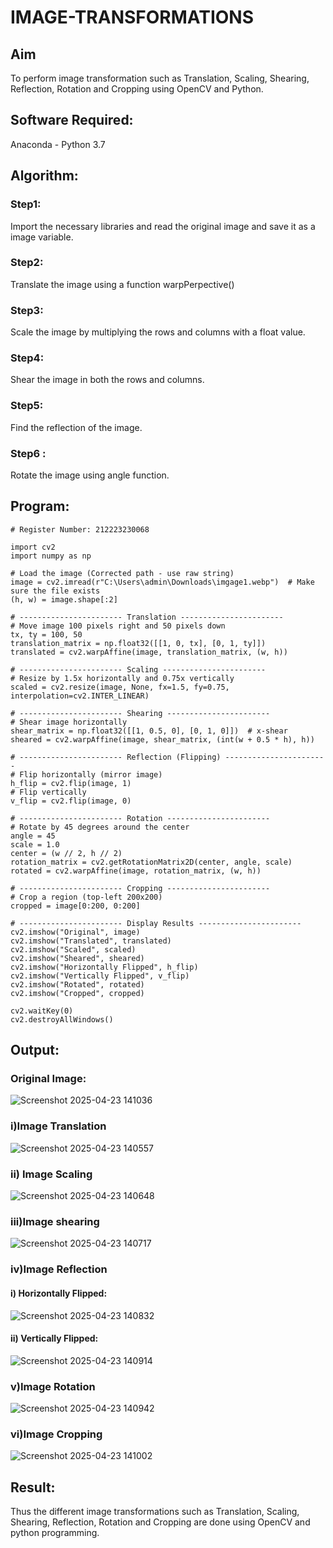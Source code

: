 # IMAGE-TRANSFORMATIONS


## Aim
To perform image transformation such as Translation, Scaling, Shearing, Reflection, Rotation and Cropping using OpenCV and Python.

## Software Required:
Anaconda - Python 3.7

## Algorithm:
### Step1:
Import the necessary libraries and read the original image and save it as a image variable.

### Step2:
Translate the image using a function warpPerpective()

### Step3:
Scale the image by multiplying the rows and columns with a float value.

### Step4:
Shear the image in both the rows and columns.

### Step5:
Find the reflection of the image.

### Step6 :
Rotate the image using angle function.

## Program:
```# Developed By: HAREESH R
# Register Number: 212223230068

import cv2
import numpy as np

# Load the image (Corrected path - use raw string)
image = cv2.imread(r"C:\Users\admin\Downloads\imgage1.webp")  # Make sure the file exists
(h, w) = image.shape[:2]

# ----------------------- Translation -----------------------
# Move image 100 pixels right and 50 pixels down
tx, ty = 100, 50
translation_matrix = np.float32([[1, 0, tx], [0, 1, ty]])
translated = cv2.warpAffine(image, translation_matrix, (w, h))

# ----------------------- Scaling -----------------------
# Resize by 1.5x horizontally and 0.75x vertically
scaled = cv2.resize(image, None, fx=1.5, fy=0.75, interpolation=cv2.INTER_LINEAR)

# ----------------------- Shearing -----------------------
# Shear image horizontally
shear_matrix = np.float32([[1, 0.5, 0], [0, 1, 0]])  # x-shear
sheared = cv2.warpAffine(image, shear_matrix, (int(w + 0.5 * h), h))

# ----------------------- Reflection (Flipping) -----------------------
# Flip horizontally (mirror image)
h_flip = cv2.flip(image, 1)
# Flip vertically
v_flip = cv2.flip(image, 0)

# ----------------------- Rotation -----------------------
# Rotate by 45 degrees around the center
angle = 45
scale = 1.0
center = (w // 2, h // 2)
rotation_matrix = cv2.getRotationMatrix2D(center, angle, scale)
rotated = cv2.warpAffine(image, rotation_matrix, (w, h))

# ----------------------- Cropping -----------------------
# Crop a region (top-left 200x200)
cropped = image[0:200, 0:200]

# ----------------------- Display Results -----------------------
cv2.imshow("Original", image)
cv2.imshow("Translated", translated)
cv2.imshow("Scaled", scaled)
cv2.imshow("Sheared", sheared)
cv2.imshow("Horizontally Flipped", h_flip)
cv2.imshow("Vertically Flipped", v_flip)
cv2.imshow("Rotated", rotated)
cv2.imshow("Cropped", cropped)

cv2.waitKey(0)
cv2.destroyAllWindows()

```
## Output:
### Original Image:

![Screenshot 2025-04-23 141036](https://github.com/user-attachments/assets/4efac695-734a-45f6-b005-383c419994c7)

### i)Image Translation

![Screenshot 2025-04-23 140557](https://github.com/user-attachments/assets/fdf4b99b-10da-4f27-8b61-ef32dc2016de)


### ii) Image Scaling

![Screenshot 2025-04-23 140648](https://github.com/user-attachments/assets/88ed34ff-8278-4bbd-b550-7558c2f59389)


### iii)Image shearing

![Screenshot 2025-04-23 140717](https://github.com/user-attachments/assets/80fc36c3-52ef-49c2-87e3-af40733d8dc0)


### iv)Image Reflection
#### i) Horizontally Flipped:

![Screenshot 2025-04-23 140832](https://github.com/user-attachments/assets/10a6384c-8bbd-431a-a479-73e17f1bf7af)

#### ii) Vertically Flipped:
![Screenshot 2025-04-23 140914](https://github.com/user-attachments/assets/dfa48538-b9a7-499d-b431-3314e89e69ac)

### v)Image Rotation

![Screenshot 2025-04-23 140942](https://github.com/user-attachments/assets/7398f1cc-d6c5-4b60-9747-bc54e90c349b)


### vi)Image Cropping

![Screenshot 2025-04-23 141002](https://github.com/user-attachments/assets/96f37dae-1b94-4cda-b4fb-bd3f786434f1)


## Result: 

Thus the different image transformations such as Translation, Scaling, Shearing, Reflection, Rotation and Cropping are done using OpenCV and python programming.
